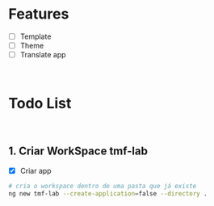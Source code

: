 # Features

- [ ] Template
- [ ] Theme
- [ ] Translate app

<br />

# Todo List

<br />

## 1. Criar WorkSpace tmf-lab

- [x] Criar app

```sh
# cria o workspace dentro de uma pasta que já existe
ng new tmf-lab --create-application=false --directory .
```
